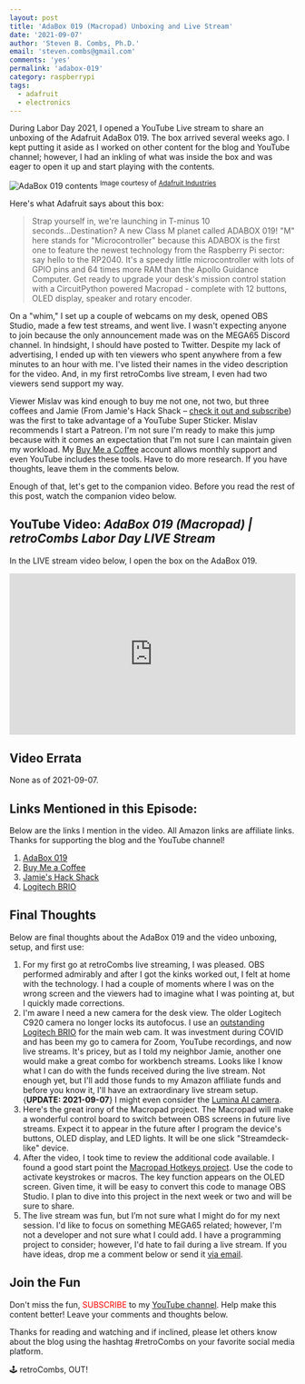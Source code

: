```yaml
---
layout: post
title: 'AdaBox 019 (Macropad) Unboxing and Live Stream'
date: '2021-09-07'
author: 'Steven B. Combs, Ph.D.'
email: 'steven.combs@gmail.com'
comments: 'yes'
permalink: 'adabox-019'
category: raspberrypi
tags:
  - adafruit
  - electronics
---
```


During Labor Day 2021, I opened a YouTube Live stream to share an unboxing of the Adafruit AdaBox 019. The box arrived several weeks ago. I kept putting it aside as I worked on other content for the blog and YouTube channel; however, I had an inkling of what was inside the box and was eager to open it up and start playing with the contents.

![AdaBox 019 contents](https://cdn-learn.adafruit.com/assets/assets/000/103/449/large1024/circuitpython_Adabox_19_kit_ORIG_2021_07_2k.jpg)
<sup>Image courtesy of [Adafruit Industries](https://learn.adafruit.com/adabox019/unboxing-adabox-019)</sup>

Here's what Adafruit says about this box:

> Strap yourself in, we're launching in T-minus 10 seconds...Destination? A new Class M planet called ADABOX 019! "M" here stands for "Microcontroller" because this ADABOX is the first one to feature the newest technology from the Raspberry Pi sector: say hello to the RP2040. It's a speedy little microcontroller with lots of GPIO pins and 64 times more RAM than the Apollo Guidance Computer. Get ready to upgrade your desk's mission control station with a CircuitPython powered Macropad - complete with 12 buttons, OLED display, speaker and rotary encoder.

On a "whim," I set up a couple of webcams on my desk, opened OBS Studio, made a few test streams, and went live. I wasn't expecting anyone to join because the only announcement made was on the MEGA65 Discord channel. In hindsight, I should have posted to Twitter. Despite my lack of advertising, I ended up with ten viewers who spent anywhere from a few minutes to an hour with me. I've listed their names in the video description for the video. And, in my first retroCombs live stream, I even had two viewers send support my way.

Viewer Mislav was kind enough to buy me not one, not two, but three coffees and Jamie (From Jamie's Hack Shack – [check it out and subscribe](https://www.youtube.com/channel/UC-otrG2r_FluXkR8lUYWdPg)) was the first to take advantage of a YouTube Super Sticker. Mislav recommends I start a Patreon. I'm not sure I'm ready to make this jump because with it comes an expectation that I'm not sure I can maintain given my workload. My [Buy Me a Coffee](https://www.buymeacoffee.com/retroCombs) account allows monthly support and even YouTube includes these tools. Have to do more research. If you have thoughts, leave them in the comments below.

Enough of that, let's get to the companion video. Before you read the rest of this post, watch the companion video below.

## YouTube Video: _AdaBox 019 (Macropad) \| retroCombs Labor Day LIVE Stream_

In the LIVE stream video below, I open the box on the AdaBox 019.

<div style="position:relative;padding-top:56.25%;"><p><iframe src="https://www.youtube.com/embed/B-1yQXB_8uc" frameborder="0" allowfullscreen="true" mozallowfullscreen="true" webkitallowfullscreen="true" style="position:absolute;top:0;left:0;width:100%;height:100%;"></iframe></p></div>

## Video Errata

None as of 2021-09-07.

## Links Mentioned in this Episode:

Below are the links I mention in the video. All Amazon links are affiliate links. Thanks for supporting the blog and the YouTube channel!

1. [AdaBox 019](https://learn.adafruit.com/adabox019)
2. [Buy Me a Coffee](https://www.buymeacoffee.com/retroCombs)
3. [Jamie's Hack Shack](https://www.youtube.com/channel/UC-otrG2r_FluXkR8lUYWdPg)
4. [Logitech BRIO](https://amzn.to/2X3jZFE)

## Final Thoughts

Below are final thoughts about the AdaBox 019 and the video unboxing, setup, and first use:

1. For my first go at retroCombs live streaming, I was pleased. OBS performed admirably and after I got the kinks worked out, I felt at home with the technology. I had a couple of moments where I was on the wrong screen and the viewers had to imagine what I was pointing at, but I quickly made corrections.
2. I'm aware I need a new camera for the desk view. The older Logitech C920 camera no longer locks its autofocus. I use an [outstanding Logitech BRIO](https://amzn.to/2X3jZFE) for the main web cam. It was investment during COVID and has been my go to camera for Zoom, YouTube recordings, and now live streams. It's pricey, but as I told my neighbor Jamie, another one would make a great combo for workbench streams. Looks like I know what I can do with the funds received during the live stream. Not enough yet, but I'll add those funds to my Amazon affiliate funds and before you know it, I'll have an extraordinary live stream setup. {**UPDATE: 2021-09-07**} I might even consider the [Lumina AI camera](https://getlumina.com/).
3. Here's the great irony of the Macropad project. The Macropad will make a wonderful control board to switch between OBS screens in future live streams. Expect it to appear in the future after I program the device's buttons, OLED display, and LED lights. It will be one slick "Streamdeck-like" device.
4. After the video, I took time to review the additional code available. I found a good start point the [Macropad Hotkeys project](https://learn.adafruit.com/macropad-hotkeys). Use the code to activate keystrokes or macros. The key function appears on the OLED screen. Given time, it will be easy to convert this code to manage OBS Studio. I plan to dive into this project in the next week or two and will be sure to share.
5. The live stream was fun, but I’m not sure what I might do for my next session. I'd like to focus on something MEGA65 related; however, I'm not a developer and not sure what I could add. I have a programming project to consider; however, I'd hate to fail during a live stream. If you have ideas, drop me a comment below or send it [via email](mailto:retrocombs@icloud.com).

## Join the Fun

Don't miss the fun, <font color="red">SUBSCRIBE</font> to my [YouTube channel](https://www.youtube.com/stevencombs). Help make this content better! Leave your comments and thoughts below.

Thanks for reading and watching and if inclined, please let others know about the blog using the hashtag #retroCombs on your favorite social media platform.

🕹️ retroCombs, OUT!